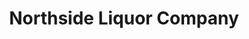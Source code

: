 ---
title: "Northside Liquor Company"
url: /corning/northside-liquor-company-decatur-street/
shop: alcohol
---